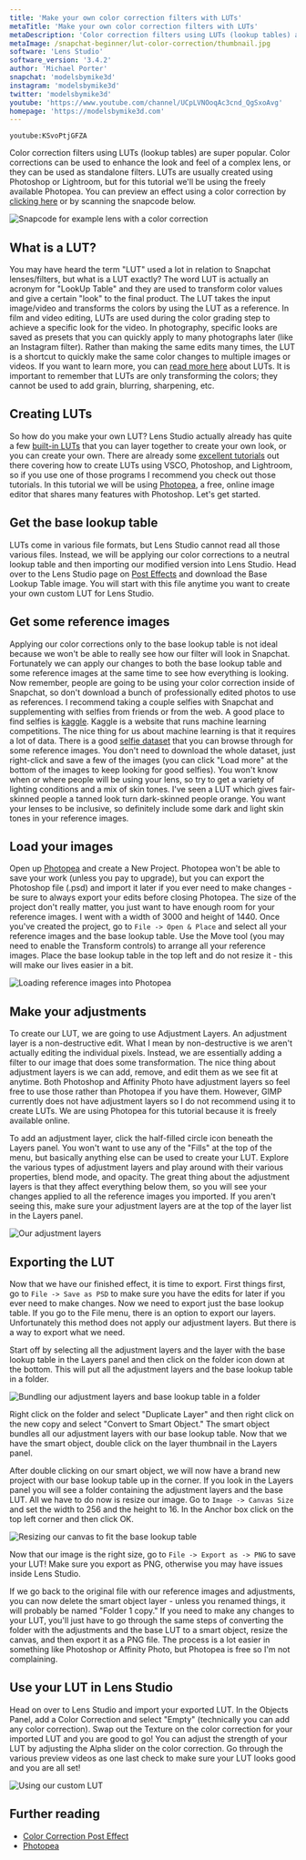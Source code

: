 ```yaml
---
title: 'Make your own color correction filters with LUTs'
metaTitle: 'Make your own color correction filters with LUTs'
metaDescription: 'Color correction filters using LUTs (lookup tables) are super popular. Color corrections can be used to enhance the look and feel of a complex lens, or they can be used as standalone filters. LUTs are usually created using Photoshop or Lightroom, but for this tutorial we will be using the freely available Photopea.'
metaImage: /snapchat-beginner/lut-color-correction/thumbnail.jpg
software: 'Lens Studio'
software_version: '3.4.2'
author: 'Michael Porter'
snapchat: 'modelsbymike3d'
instagram: 'modelsbymike3d'
twitter: 'modelsbymike3d'
youtube: 'https://www.youtube.com/channel/UCpLVNOoqAc3cnd_QgSxoAvg'
homepage: 'https://modelsbymike3d.com'
---
```


`youtube:KSvoPtjGFZA`

Color correction filters using LUTs (lookup tables) are super popular. Color corrections can be used to enhance the look and feel of a complex lens, or they can be used as standalone filters. LUTs are usually created using Photoshop or Lightroom, but for this tutorial we'll be using the freely available Photopea. You can preview an effect using a color correction by [clicking here](https://www.snapchat.com/unlock/?type=SNAPCODE&uuid=4baf3a20091049c9ab99539ab1d03a56&metadata=01) or by scanning the snapcode below.

![Snapcode for example lens with a color correction](../../snapchat-beginner/lut-color-correction/snapcode.png)

## What is a LUT?

You may have heard the term "LUT" used a lot in relation to Snapchat lenses/filters, but what is a LUT exactly? The word LUT is actually an acronym for "LookUp Table" and they are used to transform color values and give a certain "look" to the final product. The LUT takes the input image/video and transforms the colors by using the LUT as a reference. In film and video editing, LUTs are used during the color grading step to achieve a specific look for the video. In photography, specific looks are saved as presets that you can quickly apply to many photographs later (like an Instagram filter). Rather than making the same edits many times, the LUT is a shortcut to quickly make the same color changes to multiple images or videos. If you want to learn more, you can [read more here](https://www.studiobinder.com/blog/what-is-lut/) about LUTs. It is important to remember that LUTs are only transforming the colors; they cannot be used to add grain, blurring, sharpening, etc.

## Creating LUTs

So how do you make your own LUT? Lens Studio actually already has quite a few [built-in LUTs](https://lensstudio.snapchat.com/guides/2d/post-effect/) that you can layer together to create your own look, or you can create your own. There are already some [excellent tutorials](https://arbootcamp.com/lens-studio/color-effects) out there covering how to create LUTs using VSCO, Photoshop, and Lightroom, so if you use one of those programs I recommend you check out those tutorials. In this tutorial we will be using [Photopea](https://www.photopea.com/), a free, online image editor that shares many features with Photoshop. Let's get started.

## Get the base lookup table

LUTs come in various file formats, but Lens Studio cannot read all those various files. Instead, we will be applying our color corrections to a neutral lookup table and then importing our modified version into Lens Studio. Head over to the Lens Studio page on [Post Effects](https://lensstudio.snapchat.com/guides/2d/post-effect/) and download the Base Lookup Table image. You will start with this file anytime you want to create your own custom LUT for Lens Studio.

## Get some reference images

Applying our color corrections only to the base lookup table is not ideal because we won't be able to really see how our filter will look in Snapchat. Fortunately we can apply our changes to both the base lookup table and some reference images at the same time to see how everything is looking. Now remember, people are going to be using your color correction inside of Snapchat, so don't download a bunch of professionally edited photos to use as references. I recommend taking a couple selfies with Snapchat and supplementing with selfies from friends or from the web. A good place to find selfies is [kaggle](https://www.kaggle.com). Kaggle is a website that runs machine learning competitions. The nice thing for us about machine learning is that it requires a lot of data. There is a good [selfie dataset](https://www.kaggle.com/rahulbhalley/selfies) that you can browse through for some reference images. You don't need to download the whole dataset, just right-click and save a few of the images (you can click "Load more" at the bottom of the images to keep looking for good selfies). You won't know when or where people will be using your lens, so try to get a variety of lighting conditions and a mix of skin tones. I've seen a LUT which gives fair-skinned people a tanned look turn dark-skinned people orange. You want your lenses to be inclusive, so definitely include some dark and light skin tones in your reference images.

## Load your images

Open up [Photopea](https://www.photopea.com/) and create a New Project. Photopea won't be able to save your work (unless you pay to upgrade), but you can export the Photoshop file (.psd) and import it later if you ever need to make changes - be sure to always export your edits before closing Photopea. The size of the project don't really matter, you just want to have enough room for your reference images. I went with a width of 3000 and height of 1440. Once you've created the project, go to `File -> Open & Place` and select all your reference images and the base lookup table. Use the Move tool (you may need to enable the Transform controls) to arrange all your reference images. Place the base lookup table in the top left and do not resize it - this will make our lives easier in a bit.

![Loading reference images into Photopea](../../snapchat-beginner/lut-color-correction/photopea-reference-images.jpg)

## Make your adjustments

To create our LUT, we are going to use Adjustment Layers. An adjustment layer is a non-destructive edit. What I mean by non-destructive is we aren't actually editing the individual pixels. Instead, we are essentially adding a filter to our image that does some transformation. The nice thing about adjustment layers is we can add, remove, and edit them as we see fit at anytime. Both Photoshop and Affinity Photo have adjustment layers so feel free to use those rather than Photopea if you have them. However, GIMP currently does not have adjustment layers so I do not recommend using it to create LUTs. We are using Photopea for this tutorial because it is freely available online.

To add an adjustment layer, click the half-filled circle icon beneath the Layers panel. You won't want to use any of the "Fills" at the top of the menu, but basically anything else can be used to create your LUT. Explore the various types of adjustment layers and play around with their various properties, blend mode, and opacity. The great thing about the adjustment layers is that they affect everything below them, so you will see your changes applied to all the reference images you imported. If you aren't seeing this, make sure your adjustment layers are at the top of the layer list in the Layers panel.

![Our adjustment layers](../../snapchat-beginner/lut-color-correction/adjustment-layers.jpg)

## Exporting the LUT

Now that we have our finished effect, it is time to export. First things first, go to `File -> Save as PSD` to make sure you have the edits for later if you ever need to make changes. Now we need to export just the base lookup table. If you go to the File menu, there is an option to export our layers. Unfortunately this method does not apply our adjustment layers. But there is a way to export what we need.

Start off by selecting all the adjustment layers and the layer with the base lookup table in the Layers panel and then click on the folder icon down at the bottom. This will put all the adjustment layers and the base lookup table in a folder.

![Bundling our adjustment layers and base lookup table in a folder](../../snapchat-beginner/lut-color-correction/create-folder.jpg)

Right click on the folder and select "Duplicate Layer" and then right click on the new copy and select "Convert to Smart Object." The smart object bundles all our adjustment layers with our base lookup table. Now that we have the smart object, double click on the layer thumbnail in the Layers panel.

After double clicking on our smart object, we will now have a brand new project with our base lookup table up in the corner. If you look in the Layers panel you will see a folder containing the adjustment layers and the base LUT. All we have to do now is resize our image. Go to `Image -> Canvas Size` and set the width to 256 and the height to 16. In the Anchor box click on the top left corner and then click OK.

![Resizing our canvas to fit the base lookup table](../../snapchat-beginner/lut-color-correction/canvas-resize.jpg)

Now that our image is the right size, go to `File -> Export as -> PNG` to save your LUT! Make sure you export as PNG, otherwise you may have issues inside Lens Studio.

If we go back to the original file with our reference images and adjustments, you can now delete the smart object layer - unless you renamed things, it will probably be named "Folder 1 copy." If you need to make any changes to your LUT, you'll just have to go through the same steps of converting the folder with the adjustments and the base LUT to a smart object, resize the canvas, and then export it as a PNG file. The process is a lot easier in something like Photoshop or Affinity Photo, but Photopea is free so I'm not complaining.

## Use your LUT in Lens Studio

Head on over to Lens Studio and import your exported LUT. In the Objects Panel, add a Color Correction and select "Empty" (technically you can add any color correction). Swap out the Texture on the color correction for your imported LUT and you are good to go! You can adjust the strength of your LUT by adjusting the Alpha slider on the color correction. Go through the various preview videos as one last check to make sure your LUT looks good and you are all set!

![Using our custom LUT](../../snapchat-beginner/lut-color-correction/lut-settings.jpg)

## Further reading

- [Color Correction Post Effect](https://lensstudio.snapchat.com/guides/2d/post-effect/)
- [Photopea](https://www.photopea.com/)
